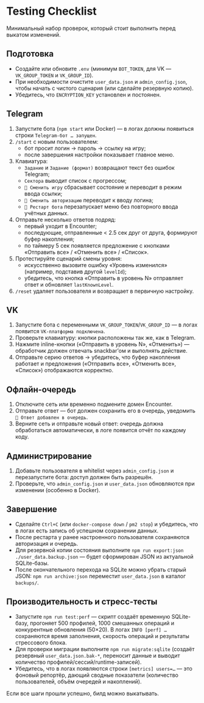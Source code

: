 # Testing Checklist

Минимальный набор проверок, который стоит выполнить перед выкатом изменений.

## Подготовка

- Создайте или обновите `.env` (минимум `BOT_TOKEN`, для VK — `VK_GROUP_TOKEN` и `VK_GROUP_ID`).
- При необходимости очистите `user_data.json` и `admin_config.json`, чтобы начать с чистого сценария (или сделайте резервную копию).
- Убедитесь, что `ENCRYPTION_KEY` установлен и постоянен.

## Telegram

1. Запустите бота (`npm start` или Docker) — в логах должны появиться строки `Telegram-бот … запущен`.
2. `/start` с новым пользователем:
   - бот просит логин → пароль → ссылку на игру;
   - после завершения настройки показывает главное меню.
3. Клавиатура:
   - `Задание` и `Задание (формат)` возвращают текст без ошибок Telegram;
   - `Сектора` выводит список с прогрессом;
   - `🔗 Сменить игру` сбрасывает состояние и переводит в режим ввода ссылки;
   - `👤 Сменить авторизацию` переводит к вводу логина;
   - `🔄 Рестарт бота` перезапускает меню без повторного ввода учётных данных.
4. Отправьте несколько ответов подряд:
   - первый уходит в Encounter;
   - последующие, отправленные < 2.5 сек друг от друга, формируют буфер накопления;
   - по таймеру 5 сек появляется предложение с кнопками «Отправить все» / «Отменить все» / «Список».
5. Протестируйте сценарий смены уровня:
   - искусственно вызовите ошибку «Уровень изменился» (например, подставив другой `levelId`);
   - убедитесь, что кнопка «Отправить в уровень N» отправляет ответ и обновляет `lastKnownLevel`.
6. `/reset` удаляет пользователя и возвращает в первичную настройку.

## VK

1. Запустите бота с переменными `VK_GROUP_TOKEN`/`VK_GROUP_ID` — в логах появится `VK-платформа подключена`.
2. Проверьте клавиатуру: кнопки расположены так же, как в Telegram.
3. Нажмите inline-кнопки («Отправить в уровень N», «Отменить») — обработчик должен отвечать snackbar’ом и выполнять действие.
4. Отправьте серию ответов → убедитесь, что буфер накопления работает и предложения («Отправить все», «Отменить все», «Список») отображаются корректно.

## Офлайн-очередь

1. Отключите сеть или временно подмените домен Encounter.
2. Отправьте ответ — бот должен сохранить его в очередь, уведомить `🔄 Ответ добавлен в очередь`.
3. Верните сеть и отправьте новый ответ: очередь должна обработаться автоматически, в логе появится отчёт по каждому коду.

## Администрирование

1. Добавьте пользователя в whitelist через `admin_config.json` и перезапустите бота: доступ должен быть разрешён.
2. Проверьте, что `admin_config.json` и `user_data.json` обновляются при изменении (особенно в Docker).

## Завершение

- Сделайте `Ctrl+C` (или `docker-compose down` / `pm2 stop`) и убедитесь, что в логах есть запись об успешном сохранении данных.
- После рестарта у ранее настроенного пользователя сохраняются авторизация и очередь.
- Для резервной копии состояния выполните `npm run export:json ./user_data.backup.json` — будет сформирован JSON из актуальной SQLite-базы.
- После окончательного перехода на SQLite можно убрать старый JSON: `npm run archive:json` переместит `user_data.json` в каталог `backups/`.

## Производительность и стресс-тесты

- Запустите `npm run test:perf` — скрипт создаёт временную SQLite-базу, прогоняет 500 профилей, 1000 смешанных операций и конкурентные обновления (50×20). В логах `INFO [perf] …` сохраняются время заполнения, скорость операций и результаты стрессового блока.
- Для проверки миграции выполните `npm run migrate:sqlite` (создаёт резервный `user_data.json.bak-*`, переносит данные и выводит количество профилей/сессий/runtime-записей).
- Убедитесь, что в логах появляются строки `[metrics] users=…` — это фоновый репортёр, дающий сводные показатели (количество пользователей, объём очередей и накоплений).

Если все шаги прошли успешно, билд можно выкатывать.
